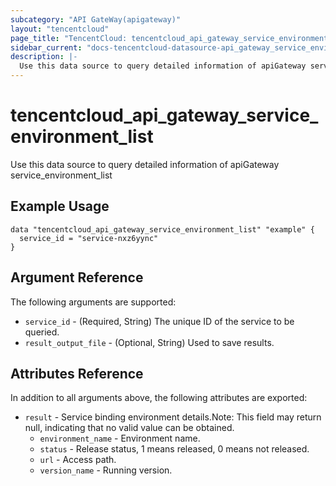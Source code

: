 ```yaml
---
subcategory: "API GateWay(apigateway)"
layout: "tencentcloud"
page_title: "TencentCloud: tencentcloud_api_gateway_service_environment_list"
sidebar_current: "docs-tencentcloud-datasource-api_gateway_service_environment_list"
description: |-
  Use this data source to query detailed information of apiGateway service_environment_list
---
```


# tencentcloud_api_gateway_service_environment_list

Use this data source to query detailed information of apiGateway service_environment_list

## Example Usage

```hcl
data "tencentcloud_api_gateway_service_environment_list" "example" {
  service_id = "service-nxz6yync"
}
```

## Argument Reference

The following arguments are supported:

* `service_id` - (Required, String) The unique ID of the service to be queried.
* `result_output_file` - (Optional, String) Used to save results.

## Attributes Reference

In addition to all arguments above, the following attributes are exported:

* `result` - Service binding environment details.Note: This field may return null, indicating that no valid value can be obtained.
  * `environment_name` - Environment name.
  * `status` - Release status, 1 means released, 0 means not released.
  * `url` - Access path.
  * `version_name` - Running version.



